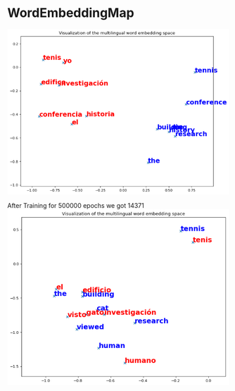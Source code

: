 # WordEmbeddingMap


![Before training](before.png)



After Training for 500000 epochs we got 14371
![Multilingual embedding space](mapping.png)
